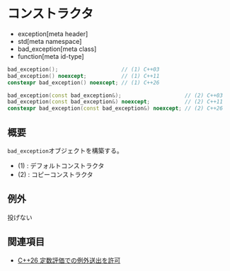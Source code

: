# コンストラクタ
* exception[meta header]
* std[meta namespace]
* bad_exception[meta class]
* function[meta id-type]

```cpp
bad_exception();                    // (1) C++03
bad_exception() noexcept;           // (1) C++11
constexpr bad_exception() noexcept; // (1) C++26

bad_exception(const bad_exception&);                    // (2) C++03
bad_exception(const bad_exception&) noexcept;           // (2) C++11
constexpr bad_exception(const bad_exception&) noexcept; // (2) C++26
```

## 概要
`bad_exception`オブジェクトを構築する。

- (1) : デフォルトコンストラクタ
- (2) : コピーコンストラクタ


## 例外
投げない


## 関連項目
- [C++26 定数評価での例外送出を許可](/lang/cpp26/allowing_exception_throwing_in_constant-evaluation.md)
